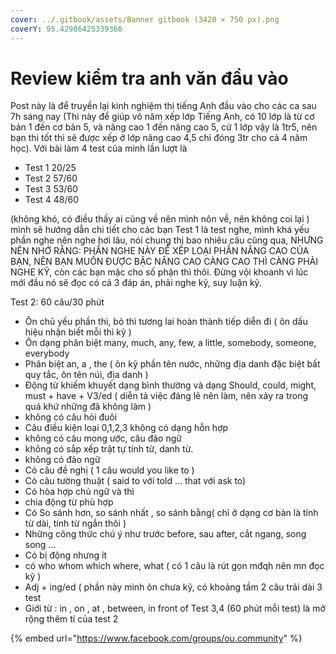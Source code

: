 ```yaml
---
cover: ../.gitbook/assets/Banner gitbook (3420 × 750 px).png
coverY: 95.42986425339366
---
```


# Review kiểm tra anh văn đầu vào

Post này là để truyền lại kinh nghiệm thi tiếng Anh đầu vào cho các ca sau 7h sáng nay (Thi này để giúp vô năm xếp lớp Tiếng Anh, có 10 lớp là từ cơ bản 1 đến cơ bản 5, và nâng cao 1 đến nâng cao 5, cứ 1 lớp vậy là 1tr5, nên bạn thi tốt thì sẽ được xếp ở lớp nâng cao 4,5 chỉ đóng 3tr cho cả 4 năm học). Với bài làm 4 test của mình lần lượt là&#x20;

* Test 1 20/25&#x20;
* Test 2 57/60&#x20;
* Test 3 53/60&#x20;
* Test 4 48/60&#x20;

(không khó, có điều thấy ai cũng về nên mình nôn về, nên không coi lại ) mình sẽ hướng dẫn chi tiết cho các bạn Test 1 là test nghe, mình khá yếu phần nghe nên nghe hơi lâu, nói chung thi bao nhiêu câu cũng qua, NHƯNG NÊN NHỚ RẰNG: PHẦN NGHE NÀY ĐỂ XẾP LOẠI PHẦN NÂNG CAO CỦA BẠN, NÊN BẠN MUỐN ĐƯỢC BẬC NÂNG CAO CÀNG CAO THÌ CÀNG PHẢI NGHE KỸ, còn các bạn mặc cho số phận thì thôi. Đừng vội khoanh vì lúc mới đầu nó sẽ đọc có cả 3 đáp án, phải nghe kỹ, suy luận kỹ.&#x20;

Test 2: 60 câu/30 phút

* Ôn chủ yếu phần thì, bỏ thì tương lai hoàn thành tiếp diễn đi ( ôn dấu hiệu nhận biết mỗi thì kỹ )
* Ôn dạng phân biệt many, much, any, few, a little, somebody, someone, everybody
* Phân biệt an, a , the ( ôn kỹ phần tên nước, những địa danh đặc biệt bất quy tắc, ôn tên núi, địa danh )
* Động từ khiếm khuyết dạng bình thường và dạng Should, could, might, must + have + V3/ed ( diễn tả việc đáng lẽ nên làm, nên xảy ra trong quá khứ những đã không làm )
* không có câu hỏi đuôi
* Câu điều kiện loại 0,1,2,3 không có dạng hỗn hợp
* không có câu mong ước, câu đảo ngữ
* không có sắp xếp trật tự tính từ, danh từ.
* không có đảo ngữ
* Có câu đề nghị ( 1 câu would you like to )
* Có câu tường thuật ( said to với told ... that với ask to)
* Có hòa hợp chủ ngữ và thì
* chia động từ phù hợp
* Có So sánh hơn, so sánh nhất , so sánh bằng( chỉ ở dạng cơ bản là tính từ dài, tính từ ngắn thôi )
* Những công thức chú ý như trước before, sau after, cắt ngang, song song ...
* Có bị động nhưng ít
* có who whom which where, what ( có 1 câu là rút gọn mđqh nên mn đọc kỹ )
* Adj + ing/ed ( phần này mình ôn chưa kỹ, có khoảng tầm 2 câu trải dài 3 test
* Giới từ : in , on , at , between, in front of Test 3,4 (60 phút mỗi test) là mở rộng thêm tí của test 2

{% embed url="https://www.facebook.com/groups/ou.community" %}
